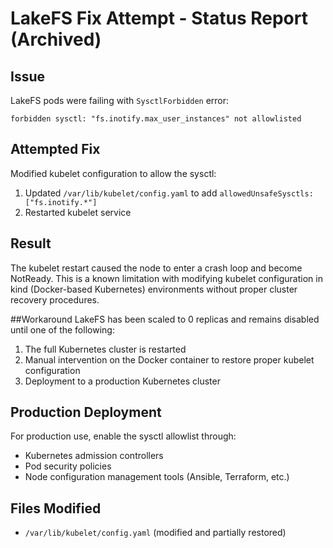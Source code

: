# LakeFS Fix Attempt - Status Report (Archived)

## Issue
LakeFS pods were failing with `SysctlForbidden` error:
```
forbidden sysctl: "fs.inotify.max_user_instances" not allowlisted
```

## Attempted Fix
Modified kubelet configuration to allow the sysctl:
1. Updated `/var/lib/kubelet/config.yaml` to add `allowedUnsafeSysctls: ["fs.inotify.*"]`
2. Restarted kubelet service

## Result
The kubelet restart caused the node to enter a crash loop and become NotReady. This is a known limitation with modifying kubelet configuration in kind (Docker-based Kubernetes) environments without proper cluster recovery procedures.

##Workaround
LakeFS has been scaled to 0 replicas and remains disabled until one of the following:
1. The full Kubernetes cluster is restarted
2. Manual intervention on the Docker container to restore proper kubelet configuration
3. Deployment to a production Kubernetes cluster

## Production Deployment
For production use, enable the sysctl allowlist through:
- Kubernetes admission controllers
- Pod security policies
- Node configuration management tools (Ansible, Terraform, etc.)

## Files Modified
- `/var/lib/kubelet/config.yaml` (modified and partially restored)
